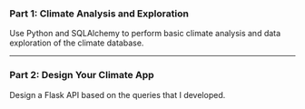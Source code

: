 ### Part 1: Climate Analysis and Exploration

Use Python and SQLAlchemy to perform basic climate analysis and data exploration of the climate database.

- - -

### Part 2: Design Your Climate App

Design a Flask API based on the queries that I developed.
